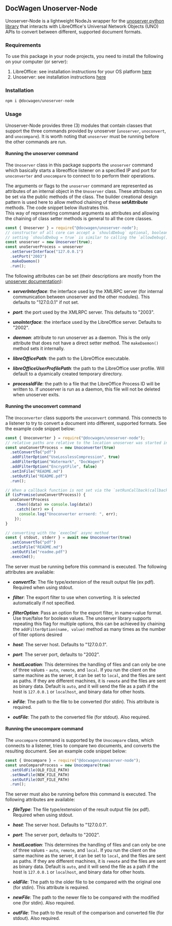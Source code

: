 ## DocWagen Unoserver-Node

Unoserver-Node is a lightweight NodeJs wrapper for the [unoserver python library](https://github.com/unoconv/unoserver) that interacts with
LibreOffice's Universal Network Objects (UNO) APIs to convert between different, supported document formats.

### Requirements

To use this package in your node projects, you need to install the following on your computer (or server):

1. LibreOffice: see installation instructions for your OS platform [here](https://www.libreoffice.org/get-help/install-howto/)
2. Unoserver: see installation instructions [here](https://github.com/unoconv/unoserver#installation)

### Installation

```sh
npm i @docwagen/unoserver-node
```

### Usage

Unoserver-Node provides three (3) modules that contain classes that support the three commands provided by unoserver (`unoserver`, `unoconvert`, and `unocompare`). It is worth noting that `unoserver` must be running before the other commands are run.

#### Running the unoserver command

The `Unoserver` class in this package supports the `unoserver` command which basically starts a libreoffice listener on a specified IP and port for `unoconverter` and `unocompare` to connect to to perform their operations.

The arguments or flags to the `unoserver` command are represented as attributes of an internal object in the `Unoserver` class. These attributes can be set via the public methods of the class. The builder creational design pattern is used here to allow method chaining of these **set*Attribute*** methods. The code snippet below illustrates this.  
This way of representing command arguments as attributes and allowing the chaining of class setter methods is general to all the core classes.

```js
const { Unoserver } = require("@docwagen/unoserver-node");
// constructor of all core can accept a `shouldDebug` optional, boolean parameter that specifies if execution messages should be printed to console
// setting `shouldDebug = true` is similar to calling the `allowDebug()` method on all objects of the core classes
const unoserver = new Unoserver(true);
const unoServerProcess = unoserver
  .setServerInterface("127.0.0.1")
  .setPort("2003")
  .makeDaemon()
  .run();
```

The following attributes can be set (their descriptions are mostly from the [unoserver documentation](https://github.com/unoconv/unoserver#usage)):

- **_serverInterface_**: the interface used by the XMLRPC server (for internal communication between unoserver and the other modules). This defaults to "127.0.0.1" if not set.

- **_port_**: the port used by the XMLRPC server. This defaults to "2003".

- **_unoInterface_**: the interface used by the LibreOffice server. Defaults to "2002".

- **_daemon_**: attribute to run unoserver as a daemon. This is the only attribute that does not have a direct setter method. The `makeDaemon()` method sets it internally.

- **_libreOfficePath_**: the path to the LibreOffice executable.

- **_libreOfficeUserProfilePath_**: the path to the LibreOffice user profile. Will default to a dyamically created temporary directory.

- **_processIdFile_**: the path to a file that the LibreOffice Process ID will be written to. If unoserver is run as a daemon, this file will not be deleted when unoserver exits.

#### Running the unoconvert command

The `Unoconverter` class supports the `unoconvert` command. This connects to a listener to try to convert a document into different, supported formats.
See the example code snippet below:

```js
const { Unoconverter } = require("@docwagen/unoserver-node");
// relative paths are relative to the location unoserver was started in so, recommended to use absolute paths
const unoConvertProcess = new Unoconverter(true)
  .setConvertTo("pdf")
  .addFilterOption("UseLosslessCompression", true)
  .addFilterOption("Watermark", "DocWagen")
  .addFilterOption("EncryptFile", false)
  .setInFile("README.md")
  .setOutFile("README.pdf")
  .run();

// When a callback function is not set via the `setRunCallback(callback)` method, the run() method returns a promise
if (isPromise(unoConvertProcess)) {
  unoConvertProcess
    .then((data) => console.log(data))
    .catch((err) => {
      console.log("Unoconverter erroerd: ", err);
    });
}

// converting with the `execCmd` async method
const { stdout, stderr } = await new Unoconverter(true)
  .setConvertTo("pdf")
  .setInFile("README.md")
  .setOutFile("readme.pdf")
  .execCmd();
```

The server must be running before this command is executed. The following attributes are available:

- **_convertTo_**: The file type/extension of the result output file (ex pdf). Required when using stdout.

- **_filter_**: The export filter to use when converting. It is selected automatically if not specified.

- **_filterOption_**: Pass an option for the export filter, in name=value format. Use true/false for boolean values. The unoserver library supports repeating this flag for multiple options, this can be achieved by chaining the `addFilterOption(name, value)` method as many times as the number of filter options desired

- **_host_**: The server host. Defaults to "127.0.0.1".

- **_port_**: The server port, defaults to "2002".

- **_hostLocation_**: This determines the handling of files and can only be one of three values - `auto`, `remote`, and `local`. If you run the client on the same machine as the server, it can be set to `local`, and the files are sent as paths. If they are different machines, it is `remote` and the files are sent as binary data. Default is `auto`, and it will send the file as a path if the host is `127.0.0.1` or `localhost`, and binary data for other hosts.

- **_inFile_**: The path to the file to be converted (for stdin). This attribute is required.

- **_outFile_**: The path to the converted file (for stdout). Also required.

#### Running the unocompare command

The `unocompare` command is supported by the `Unocompare` class, which connects to a listener, tries to compare two documents, and converts the resulting document. See an example code snippet below:

```js
const { Unocompare } = require("@docwagen/unoserver-node");
const unoCompareProcess = new Unocompare(true)
  .setOldFile(OLD_FILE_PATH)
  .setNewFile(NEW_FILE_PATH)
  .setOutFile(OUT_FILE_PATH)
  .run();
```

The server must also be running before this command is executed. The following attributes are available:

- **_fileType_**: The file type/extension of the result output file (ex pdf). Required when using stdout.

- **_host_**: The server host. Defaults to "127.0.0.1".

- **_port_**: The server port, defaults to "2002".

- **_hostLocation_**: This determines the handling of files and can only be one of three values - `auto`, `remote`, and `local`. If you run the client on the same machine as the server, it can be set to `local`, and the files are sent as paths. If they are different machines, it is `remote` and the files are sent as binary data. Default is `auto`, and it will send the file as a path if the host is `127.0.0.1` or `localhost`, and binary data for other hosts.

- **_oldFile_**: The path to the older file to be compared with the original one (for stdin). This attribute is required.

- **_newFile_**: The path to the newer file to be compared with the modified one (for stdin). Also required.

- **_outFile_**: The path to the result of the comparison and converted file (for stdout). Also required.
